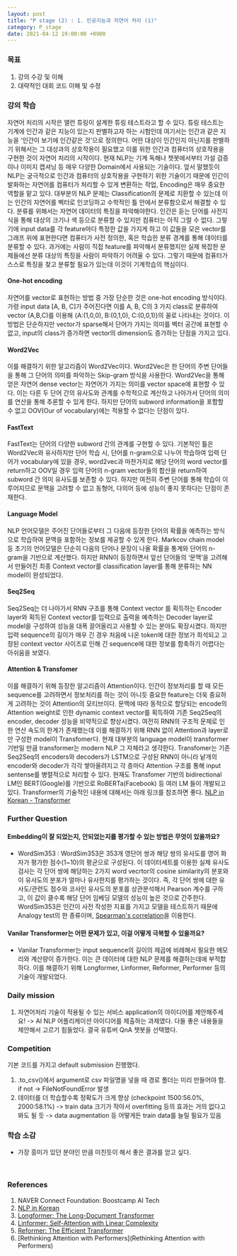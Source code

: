 ```yaml
---
layout: post
title: "P stage (2) : 1. 인공지능과 자연어 처리 (1)"
category: P_stage
date: 2021-04-12 19:00:00 +0900
---
```

### 목표
1. 강의 수강 및 이해
2. 대략적인 대회 코드 이해 및 수정

### 강의 학습
자연어 처리의 시작은 앨런 튜링이 설계한 튜링 테스트라고 할 수 있다. 튜링 테스트는 기계에 인간과 같은 지능이 있는지 판별하고자 하는 시험인데 여기서는 인간과 같은 지능을 '인간이 보기에 인간같은 것'으로 정의한다. 어떤 대상이 인간인지 아닌지를 판별하기 위해서는 그 대상과의 상호작용이 필요했고 이를 위한 인간과 컴퓨터의 상호작용을 구현한 것이 자연어 처리의 시작이다.
현재 NLP는 기계 독해나 챗봇에서부터 가설 검증이나 이미지 캡셔닝 등 매우 다양한 Domain에서 사용되는 기술이다. 앞서 말했듯이 NLP는 궁극적으로 인간과 컴퓨터의 상호작용을 구현하기 위한 기술이기 때문에 인간이 발화하는 자연어를 컴퓨터가 처리할 수 있게 변환하는 작업, Encoding은 매우 중요한 역할을 맡고 있다. 대부분의 NLP 문제는 Classification의 문제로 치환할 수 있는데 이는 인간의 자연어를 벡터로 인코딩하고 수학적인 틀 안에서 분류함으로서 해결할 수 있다. 분류를 위해서는 자연어 데이터의 특징을 파악해야한다. 인간은 듣는 단어를 사전지식을 통해 대상의 크기나 색 등으로 분류할 수 있지만 컴퓨터는 아직 그럴 수 없다. 그렇기에 input data를 각 feature마다 특정한 값을 가지게 하고 이 값들을 모은 vector를 그래프 위에 표현한다면 컴퓨터가 사전 정의한, 혹은 학습한 분류 경계를 통해 데이터를 분류할 수 있다. 과거에는 사람이 직접 feature를 파악해서 분류했지만 실제 복잡한 문제들에선 분류 대상의 특징을 사람이 파악하기 어려울 수 있다. 그렇기 때문에 컴퓨터가 스스로 특징을 찾고 분류할 필요가 있는데 이것이 기계학습의 핵심이다.

#### One-hot encoding
자연어를 vector로 표현하는 방법 중 가장 단순한 것은 one-hot encoding 방식이다. 가령 input data [A, B, C]가 주어진다면 이를 A, B, C의 3 가지 class로 분류하여 vector (A,B,C)를 이용해 {A:(1,0,0), B:(0,1,0), C:(0,0,1)}의 꼴로 나타내는 것이다. 이 방법은 단순하지만 vector가 sparse해서 단어가 가지는 의미를 벡터 공간에 표현할 수 없고, input의 class가 증가하면 vector의 dimension도 증가하는 단점을 가지고 있다.

#### Word2Vec
이를 해결하기 위한 알고리즘이 Word2Vec이다. Word2Vec은 한 단어의 주변 단어들을 통해 그 단어의 의미를 파악하는 Skip-gram 방식을 사용한다. Word2Vec을 통해 얻은 자연어 dense vector는 자연어가 가지는 의미를 vector space에 표현할 수 있다. 이는 다른 두 단어 간의 유사도와 관계를 수학적으로 계산하고 나아가서 단어의 의미를 연산을 통해 추론할 수 있게 한다. 하지만 단어의 subword information을 포함할 수 없고 OOV(Our of vocabulary)에는 적용할 수 없다는 단점이 있다.

#### FastText
FastText는 단어의 다양한 subword 간의 관계를 구현할 수 있다. 기본적인 틀은 Word2Vec와 유사하지만 단어 학습 시, 단어를 n-gram으로 나누어 학습하여 입력 단어가 vocabulary에 있을 경우, word2vec과 마찬가지로 해당 단어의 word vector를 return하고 OOV일 경우 입력 단어의 n-gram vector들의 합산을 return하여 subword 간 의미 유사도를 보존할 수 있다. 하지만 여전히 주변 단어를 통해 학습이 이루어지므로 문맥을 고려할 수 없고 동형어, 다의어 등에 성능이 좋지 못하다는 단점이 존재한다.

#### Language Model
NLP 언어모델은 주어진 단어들로부터 그 다음에 등장한 단어의 확률을 예측하는 방식으로 학습하여 문맥을 포함하는 정보를 제공할 수 있게 한다. Markcov chain model 등 초기의 언어모델은 단순히 다음의 단어나 문장이 나올 확률을 통계와 단어의 n-gram을 기반으로 계산했다. 하지만 RNN이 등장하면서 앞선 단어들의 ‘문맥’을 고려해서 만들어진 최종 Context vector를 classification layer를 통해 분류하는 NN model이 완성되었다.

#### Seq2Seq
Seq2Seq는 더 나아가서 RNN 구조를 통해 Context vector 를 획득하는 Encoder layer와 획득된 Context vector를 입력으로 출력을 예측하는 Decoder layer로 model을 구성하여 성능을 대폭 끌어올리고 사용할 수 있는 분야도 확장시켰다. 하지만 입력 sequence의 길이가 매우 긴 경우 처음에 나온 token에 대한 정보가 희석되고 고정된 context vector 사이즈로 인해 긴 sequence에 대한 정보를 함축하기 어렵다는 아쉬움을 보였다.

#### Attention & Transfomer
이를 해결하기 위해 등장한 알고리즘이 Attention이다. 인간이 정보처리를 할 때 모든 sequence를 고려하면서 정보처리를 하는 것이 아니듯 중요한 feature는 더욱 중요하게 고려하는 것이 Attention의 모티브이다. 문맥에 따라 동적으로 할당되는 encode의 Attention weight로 인한 dynamic context vector를 획득하여 기존 Seq2Seq의 encoder, decoder 성능을 비약적으로 향상시켰다. 여전히 RNN의 구조적 문제로 인한 연산 속도의 한계가 존재했는데 이를 해결하기 위해 RNN 없이 Attention과 layer로만 구성한 model이 Transfomer다. 현재 대부분의 language model이 transformer 기반일 만큼 transformer는 modern NLP 그 자체라고 생각한다. Transfomer는 기존 Seq2Seq의 encoders와 decoders가 LSTM으로 구성된 RNN이 아니라 낱개의 encoder와 decoder가 각각 쌓아올려지고 각 층마다 Attention 구조를 통해 input sentense를 병렬적으로 처리할 수 있다. 현재도 Transfomer 기반의 bidirectional LM인 BERT(Google)를 기반으로 RoBERTa(Facebook) 등 여러 LM 들이 개발되고 있다. Transformer의 기술적인 내용에 대해서는 아래 링크를 참조하면 좋다.
[NLP in Korean - Transformer](https://nlpinkorean.github.io/illustrated-transformer)

### Further Question
#### Embedding이 잘 되었는지, 안되었는지를 평가할 수 있는 방법은 무엇이 있을까요?
- WordSim353 : WordSim353은 353개 영단어 쌍과 해당 쌍의 유사도를 영어 화자가 평가한 점수(1~10)의 평균으로 구성된다. 이 데이터세트를 이용한 실제 유사도 검사는 각 단어 쌍에 해당하는 2가지 word vecrtor의 cosine similarity의 분포와 이 유사도의 분포가 얼마나 유사한지를 평가하는 것이다. 즉, 각 단어 쌍에 대한 유사도/관련도 점수와 코사인 유사도의 분포를 상관분석해서 Pearson 계수를 구하고, 이 값이 클수록 해당 단어 임베딩 모델의 성능이 높은 것으로 간주한다. WordSim353은 인간이 사전 작성한 지표를 가지고 모델을 테스트하기 때문에 Analogy test의 한 종류이며, [Spearman's correlation](https://en.wikipedia.org/wiki/Pearson_correlation_coefficient)을 이용한다.

#### Vanilar Transformer는 어떤 문제가 있고, 이걸 어떻게 극복할 수 있을까요?
- Vanilar Transformer는 input sequence의 길이의 제곱에 비례해서 필요한 메모리와 계산량이 증가한다. 이는 큰 데이터에 대한 NLP 문제를 해결하는데에 부적합하다. 이를 해결하기 위해 Longformer, Linformer, Reformer, Performer 등의 기술이 개발되었다.

### Daily mission
1. 자연어처리 기술이 적용될 수 있는 서비스 application의 아이디어를 제안해주세요! -> AI NLP 어플리케이션 아이디어를 제출하는 과제였다. 다들 좋은 내용들을 제안해서 고르기 힘들었다. 결국 유튜버 QnA 챗봇을 선택했다.

### Competition
기본 코드를 가지고 default submission 진행했다.
1. .to_csv()에서 argument로 csv 파일명을 넣을 때 경로 폴더는 미리 만들어야 함. if not -> FileNotFoundError 발생
2. 데이터를 더 학습할수록 정확도가 크게 향상 (checkpoint 1500:56.0%, 2000:58.1%) -> train data 크기가 작아서 overfitting 등의 효과는 거의 없다고 봐도 될 듯 -> data augmentation 등 어떻게든 train data를 늘릴 필요가 있음

### 학습 소감
- 가장 흥미가 있던 분야인 만큼 미친듯이 해서 좋은 결과를 얻고 싶다.

<br/>

### References
1. NAVER Connect Foundation: Boostcamp AI Tech
2. [NLP in Korean](https://nlpinkorean.github.io/)
3. [Longformer: The Long-Document Transformer](https://arxiv.org/abs/2004.05150)
4. [Linformer: Self-Attention with Linear Complexity](https://arxiv.org/abs/2006.04768)
5. [Reformer: The Efficient Transformer](https://arxiv.org/abs/2001.04451)
6. [Rethinking Attention with Performers](Rethinking Attention with Performers)
